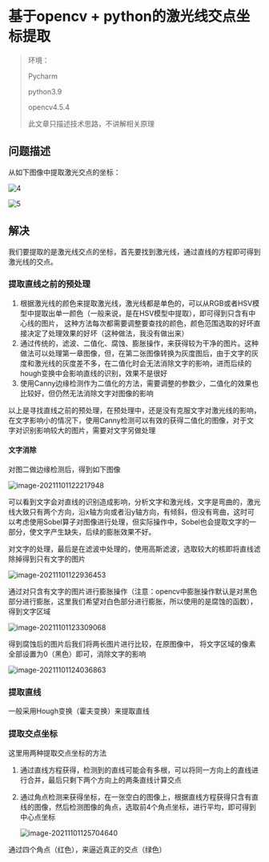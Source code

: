 # 基于opencv + python的激光线交点坐标提取

> 环境：
>
> Pycharm
>
> python3.9
>
> opencv4.5.4  
>
> 此文章只描述技术思路，不讲解相关原理                                                                                                                                                                                                                                                                                                                                                                                                                                                                                                                                                                                                                                                                                                                                                                                                                                                                                                                                                                                                                                                                                                                                                                                                                                                                                                                                                                                                                                                                                                                                                                                                                                                                                                                                                                                                                                                                                                                                                                                                                                                                                                                                                                                                                                                                                                                                                                                                                                                                                                                                                                                                                                                                                                                                                                                                                                                                                                                                                                                                                                                                                                                                                                                                                                                                                                                                                                                                                                                                                                                                                                                                                                                                                                                                                                                                                                                                                                                                                                                                                                                                                                                                                                                                                                                                                                                                                                                                                                                                                                                                                                                                                                                                                                                                                                                                                                                                                                                                                                                                                                                                                                                                                                                                                                                                                                                                                                                                                                                                                                                                                                                                                                                                                                                                                                                                                                                                                                                                                                                                                                                                                                                                                                                                                                                                                                                                                                                                                                                                                                                                                                                                                                                                                                                                                                                                                                                                                                                                                                                        

## 问题描述

从如下图像中提取激光交点的坐标：

![4](激光线交点坐标提取.assets/4.jpg)

![5](激光线交点坐标提取.assets/5.jpg)



## 解决

​	我们要提取的是激光线交点的坐标，首先要找到激光线，通过直线的方程即可得到激光线的交点。

### 提取直线之前的预处理

1. 根据激光线的颜色来提取激光线，激光线都是单色的，可以从RGB或者HSV模型中提取出单一颜色（一般来说，是在HSV模型中提取），即可得到只含有中心线的图片， 这种方法每次都需要调整要查找的颜色，颜色范围选取的好坏直接决定了处理效果的好坏（这种做法，我没有做出来）
2. 通过传统的，滤波、二值化、腐蚀、膨胀操作，来获得较为干净的图片。这种做法可以处理第一章图像，但，在第二张图像转换为灰度图后，由于文字的灰度和激光线的灰度差不多，在二值化时会无法消除文字的影响，进而后续的hough变换中会影响直线的识别，效果不是很好
3. 使用Canny边缘检测作为二值化的方法，需要调整的参数少，二值化的效果也比较好，但仍然无法消除文字对图像的影响

以上是寻找直线之前的预处理，在预处理中，还是没有克服文字对激光线的影响，在文字影响小的情况下，使用Canny检测可以有效的获得二值化的图像，对于文字对识别影响较大的图片，需要对文字另做处理

#### 文字消除

对图二做边缘检测后，得到如下图像

![image-20211101122217948](激光线交点坐标提取.assets/image-20211101122217948.png)

可以看到文字会对直线的识别造成影响，分析文字和激光线，文字是弯曲的，激光线大致只有两个方向，沿x轴方向或者沿y轴方向，有倾斜，但没有弯曲，这时可以考虑使用Sobel算子对图像进行处理，但实际操作中，Sobel也会提取文字的一部分，使文字产生缺失，后续的膨胀效果不好。

对文字的处理，最后是在滤波中处理的，使用高斯滤波，选取较大的核即将直线滤除掉得到只有文字的图片

![image-20211101122936453](激光线交点坐标提取.assets/image-20211101122936453.png)

通过对只含有文字的图片进行膨胀操作（注意：opencv中膨胀操作默认是对黑色部分进行膨胀，这里我们希望对白色部分进行膨胀，所以使用的是腐蚀的函数），得到文字区域

![image-20211101123309068](激光线交点坐标提取.assets/image-20211101123309068.png)

得到腐蚀后的图片后我们将两长图片进行比较，在原图像中， 将文字区域的像素全部设置为0（黑色）即可，消除文字的影响

![image-20211101124036863](激光线交点坐标提取.assets/image-20211101124036863.png)

### 提取直线

一般采用Hough变换（霍夫变换）来提取直线

### 提取交点坐标

这里用两种提取交点坐标的方法

1. 通过直线方程获得，检测到的直线可能会有多根，可以将同一方向上的直线进行合并，最后只剩下两个方向上的两条直线计算交点

2. 通过角点检测来获得坐标，在一张空白的图像上，根据直线方程获得只含有直线的图像，然后检测图像的角点，选取前4个角点坐标，进行平均，即可得到中心点坐标

   ![image-20211101125704640](激光线交点坐标提取.assets/image-20211101125704640.png)

通过四个角点（红色），来逼近真正的交点（绿色）



